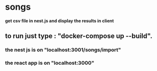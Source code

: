 # songs  
#### get csv file in nest.js and display the results in client
## to run just type : "docker-compose up --build".  
### the nest js is on "localhost:3001/songs/import"  
### the react app is on "localhost:3000"
